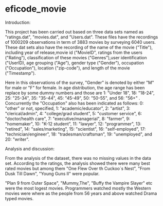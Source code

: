 # eficode_movie

Introduction:

This project has been carried out based on three data sets named as "ratings.dat", "movies.dat", and "Users.dat". These files have the recordings of 1000209 observations in term of 3883 movies by surveying 6040 users. These dat sets also have the recording of the name of the movie ("Title"), including year of release,movie id ("MovieID", ratings from the users ("Rating"), classification of these movies ("Genres"),user identification ("UserID), age grouping ("Age"), gender type ("Gender"), occupation ("Occupation"), location ("zip-code"), and length of the movie ("Timestamp").

Here in this observations of the survey, "Gender" is denoted by either "M" for male or "F" for female. In age distribution, the age range has been replace by some dummy numbers and those are 1:  "Under 18", 18:  "18-24", 25:  "25-34", 35:  "35-44", 45:  "45-49", 50:  "50-55", and 56:  "56+" . Concurrently the "Occupation" also has been indicated as follows: 0:  "other" or not,  specified, 1:  "academic/educator", 2:  "artist", 3:  "clerical/admin", 4:  "college/grad student", 5:  "customer service", 6:  "doctor/health care", 7:  "executive/managerial", 8:  "farmer", 9:  "homemaker", 10:  "K-12 student", 11:  "lawyer", 12:  "programmer", 13:  "retired", 14:  "sales/marketing", 15:  "scientist", 16:  "self-employed", 17:  "technician/engineer", 18:  "tradesman/craftsman", 19:  "unemployed", and 20:  "writer". 


Analysis and discussion:

From the analysis of the dataset, there was no missing values in the data set. According to the ratings, the analysis showed there were many best rated movies but among them "One Flew Over th Cuckoo´s Nest", "From Dusk Till Dawn", "Young Guns II" were popular. 

"Plan 9 from Outer Space", "Mummy,The", "Buffy the Vampire Slayer" etc were the most logest movies. Programmers watched mostly the Western movies were where as the people from 56 years and above watched Drama typed movies.
